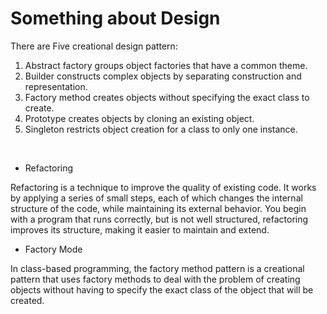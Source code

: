 # Something about Design

There are Five creational design pattern:
1. Abstract factory groups object factories that have a common theme.
2. Builder constructs complex objects by separating construction and representation.
3. Factory method creates objects without specifying the exact class to create.
4. Prototype creates objects by cloning an existing object.
5. Singleton restricts object creation for a class to only one instance.

</br>

* Refactoring

Refactoring is a technique to improve the quality of existing code. It works by applying a series of small steps, each of which changes the internal structure of the code, while maintaining its external behavior. You begin with a program that runs correctly, but is not well structured, refactoring improves its structure, making it easier to maintain and extend.

* Factory Mode

In class-based programming, the factory method pattern is a creational pattern that uses factory methods to deal with the problem of creating objects without having to specify the exact class of the object that will be created. 